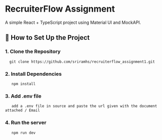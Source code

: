 # RecruiterFlow Assignment

A simple React + TypeScript project using Material UI and MockAPI.

## 🚀 How to Set Up the Project

### 1. Clone the Repository
      git clone https://github.com/sriramhs/recruiterflow_assignment1.git


### 2. Install Dependencies

       npm install
### 3. Add .env file
       add a .env file in source and paste the url given with the document attached / Email

### 4. Run the server
       npm run dev



